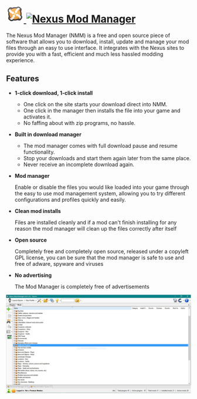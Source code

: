 # [<img src="https://raw.githubusercontent.com/JourneyOver/chocolatey-packages/master/icons/nmm.png" height="48" width="48" /> ![Nexus Mod Manager](https://img.shields.io/chocolatey/v/nmm.svg?label=Nexus%20Mod%20Manager&style=for-the-badge)](https://chocolatey.org/packages/nmm)

The Nexus Mod Manager (NMM) is a free and open source piece of software that allows you to download, install, update and manage your mod files through an easy to use interface. It integrates with the Nexus sites to provide you with a fast, efficient and much less hassled modding experience.

## Features

- **1-click download, 1-click install**

  - One click on the site starts your download direct into NMM.
  - One click in the manager then installs the file into your game and activates it.
  - No faffing about with zip programs, no hassle.

- **Built in download manager**

  - The mod manager comes with full download pause and resume functionality.
  - Stop your downloads and start them again later from the same place.
  - Never receive an incomplete download again.

- **Mod manager**

  Enable or disable the files you would like loaded into your game through the easy to use mod management system, allowing you to try different configurations and profiles quickly and easily.

- **Clean mod installs**

  Files are installed cleanly and if a mod can't finish installing for any reason the mod manager will clean up the files correctly after itself

- **Open source**

  Completely free and completely open source, released under a copyleft GPL license, you can be sure that the mod manager is safe to use and free of adware, spyware and viruses

- **No advertising**

  The Mod Manager is completely free of advertisements

<img src="https://raw.githubusercontent.com/JourneyOver/chocolatey-packages/master/readme_imgs/nmm.png" width="850" height="" />
